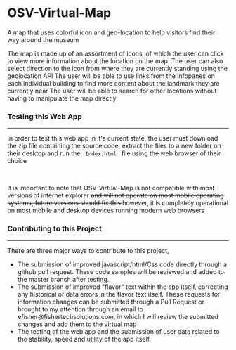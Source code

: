 # OSV-Virtual-Map
A map that uses colorful icon and geo-location to help visitors find their way around the museum

The map is made up of an assortment of icons, of which the user can click to view more information about the location on the map. 
The user can also select direction to the icon from where they are currently standing using the geolocation API
The user will be able to use links from the infopanes on each individual building to find more content about the landmark they are currently near
The user will be able to search for other locations without having to manipulate the map directly

<h3> Testing this Web App </h3>
<hr>
<p> In order to test this web app in it's current state, the user must download the zip file containing the source code, extract the files to a new folder on their desktop and run the <code> Index.html </code> file using the web browser of their choice </p>
<br>
<p> It is important to note that OSV-Virtual-Map is not compatible with most versions of internet explorer <s>and will not operate on most mobile operating systems, future versions should fix this </s> however, it is completely operational on most mobile and desktop devices running modern web browsers</p>

<h3> Contributing to this Project </h3>
<hr>
<p> There are three major ways to contribute to this project, </p>
<ul>
  <li>The submission of improved javascript/html/Css code directly through a github pull request. These code samples will be reviewed and added to the master branch after testing. </li>
  <li>The submission of improved "flavor" text within the app itself, correcting any historical or data errors in the flavor text itself. These requests for information changes can be submitted through a Pull Request or brought to my attention through an email to efisher@fishertechsolutions.com, in which I will review the submitted changes and add them to the virtual map</li>
  <li>The testing of the web app and the submission of user data related to the stability, speed and utility of the app itself. </li>
  </ul>
